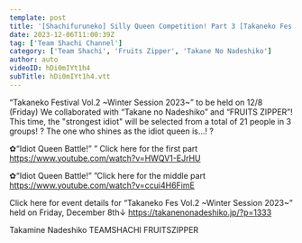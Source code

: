 ```yaml
---
template: post
title: '[Shachifuruneko] Silly Queen Competition! Part 3 [Takaneko Fes Vol.2 ~Winter Session 2023~]'
date: 2023-12-06T11:00:39Z
tag: ['Team Shachi Channel']
category: ['Team Shachi', 'Fruits Zipper', 'Takane No Nadeshiko']
author: auto 
videoID: hDi0mIYt1h4
subTitle: hDi0mIYt1h4.vtt
---
```

“Takaneko Festival Vol.2 ~Winter Session 2023~” to be held on 12/8 (Friday)
We collaborated with “Takane no Nadeshiko” and “FRUITS ZIPPER”!
This time, the "strongest idiot" will be selected from a total of 21 people in 3 groups! ?
The one who shines as the idiot queen is...! ?

✿“Idiot Queen Battle!” ” Click here for the first part
https://www.youtube.com/watch?v=HWQV1-EJrHU

✿“Idiot Queen Battle!” ”Click here for the middle part
https://www.youtube.com/watch?v=ccui4H6FimE

Click here for event details for “Takaneko Fes Vol.2 ~Winter Session 2023~” held on Friday, December 8th↓
https://takanenonadeshiko.jp/?p=1333

Takamine Nadeshiko TEAMSHACHI FRUITSZIPPER